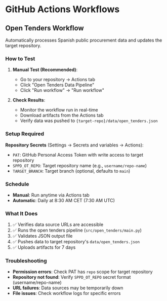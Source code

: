 # GitHub Actions Workflows

## Open Tenders Workflow

Automatically processes Spanish public procurement data and updates the target repository.

### How to Test

1. **Manual Test (Recommended)**:
   - Go to your repository → Actions tab
   - Click "Open Tenders Data Pipeline"
   - Click "Run workflow" → "Run workflow"

2. **Check Results**:
   - Monitor the workflow run in real-time
   - Download artifacts from the Actions tab
   - Verify data was pushed to `{target-repo}/data/open_tenders.json`

### Setup Required

**Repository Secrets** (Settings → Secrets and variables → Actions):

- `PAT`: GitHub Personal Access Token with write access to target repository
- `SPPD_OT_REPO`: Target repository name (e.g., `username/repo-name`)
- `TARGET_BRANCH`: Target branch (optional, defaults to `main`)

### Schedule

- **Manual**: Run anytime via Actions tab
- **Automatic**: Daily at 8:30 AM CET (7:30 AM UTC)

### What It Does

1. ✅ Verifies data source URLs are accessible
2. ✅ Runs the open tenders pipeline (`src/open_tenders/main.py`)
3. ✅ Validates JSON output file
4. ✅ Pushes data to target repository's `data/open_tenders.json`
5. ✅ Uploads artifacts for 7 days

### Troubleshooting

- **Permission errors**: Check PAT has `repo` scope for target repository
- **Repository not found**: Verify `SPPD_OT_REPO` secret format (username/repo-name)
- **URL failures**: Data sources may be temporarily down
- **File issues**: Check workflow logs for specific errors 